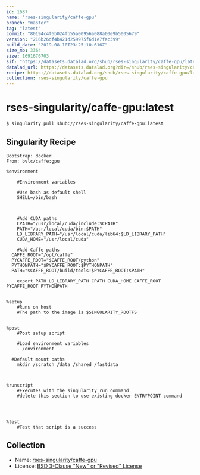 ```yaml
---
id: 1687
name: "rses-singularity/caffe-gpu"
branch: "master"
tag: "latest"
commit: "80194c4f6b024fb55a00956a088a00e9b5005679"
version: "216b26df4b421d259975f6d1e7fac399"
build_date: "2019-08-10T23:25:10.616Z"
size_mb: 3364
size: 1691676703
sif: "https://datasets.datalad.org/shub/rses-singularity/caffe-gpu/latest/2019-08-10-80194c4f-216b26df/216b26df4b421d259975f6d1e7fac399.simg"
datalad_url: https://datasets.datalad.org?dir=/shub/rses-singularity/caffe-gpu/latest/2019-08-10-80194c4f-216b26df/
recipe: https://datasets.datalad.org/shub/rses-singularity/caffe-gpu/latest/2019-08-10-80194c4f-216b26df/Singularity
collection: rses-singularity/caffe-gpu
---
```


# rses-singularity/caffe-gpu:latest

```bash
$ singularity pull shub://rses-singularity/caffe-gpu:latest
```

## Singularity Recipe

```singularity
Bootstrap: docker
From: bvlc/caffe:gpu

%environment

	#Environment variables

	#Use bash as default shell
	SHELL=/bin/bash

	

	#Add CUDA paths
	CPATH="/usr/local/cuda/include:$CPATH"
	PATH="/usr/local/cuda/bin:$PATH"
	LD_LIBRARY_PATH="/usr/local/cuda/lib64:$LD_LIBRARY_PATH"
	CUDA_HOME="/usr/local/cuda"

	#Add Caffe paths
  CAFFE_ROOT="/opt/caffe"
  PYCAFFE_ROOT="$CAFFE_ROOT/python"
  PYTHONPATH="$PYCAFFE_ROOT:$PYTHONPATH"
  PATH="$CAFFE_ROOT/build/tools:$PYCAFFE_ROOT:$PATH"

	export PATH LD_LIBRARY_PATH CPATH CUDA_HOME CAFFE_ROOT PYCAFFE_ROOT PYTHONPATH


%setup
	#Runs on host
	#The path to the image is $SINGULARITY_ROOTFS


%post
	#Post setup script

	#Load environment variables
	. /environment

  #Default mount paths
	mkdir /scratch /data /shared /fastdata



%runscript
	#Executes with the singularity run command
	#delete this section to use existing docker ENTRYPOINT command




%test
	#Test that script is a success
```

## Collection

 - Name: [rses-singularity/caffe-gpu](https://github.com/rses-singularity/caffe-gpu)
 - License: [BSD 3-Clause "New" or "Revised" License](https://api.github.com/licenses/bsd-3-clause)

